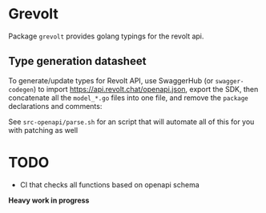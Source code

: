 # Grevolt

Package ``grevolt`` provides golang typings for the revolt api.

## Type generation datasheet

To generate/update types for Revolt API, use SwaggerHub (or ``swagger-codegen``) to import https://api.revolt.chat/openapi.json, export the SDK, then concatenate all the ``model_*.go`` files into one file, and remove the ``package`` declarations and comments:

See ``src-openapi/parse.sh`` for an script that will automate all of this for you with patching as well

# TODO
- CI that checks all functions based on openapi schema

**Heavy work in progress**